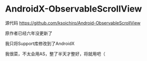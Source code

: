 # AndroidX-ObservableScrollView

源代码 https://github.com/ksoichiro/Android-ObservableScrollView

原作者已经六年没更新了

我只将Support库修改到了AndroidX

我很菜，不太会用AS，整了半天才整好，将就用吧（
